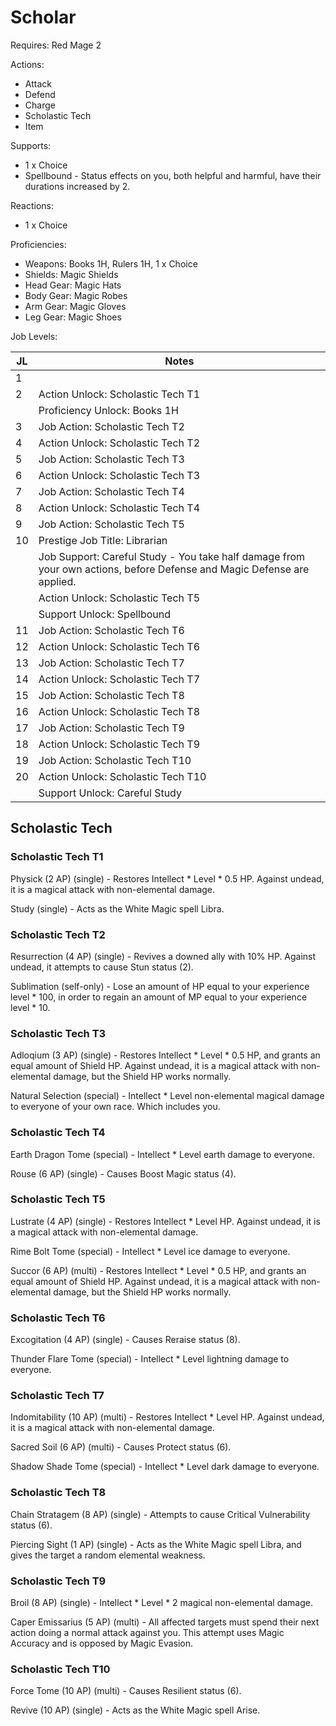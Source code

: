 # Scholar

Requires: Red Mage 2

Actions:

- Attack
- Defend
- Charge
- Scholastic Tech
- Item

Supports:

- 1 x Choice
- Spellbound - Status effects on you, both helpful and harmful, have their durations increased by 2.

Reactions:

- 1 x Choice

Proficiencies:

- Weapons: Books 1H, Rulers 1H, 1 x Choice
- Shields: Magic Shields
- Head Gear: Magic Hats
- Body Gear: Magic Robes
- Arm Gear: Magic Gloves
- Leg Gear: Magic Shoes

Job Levels:

| JL | Notes |
| --- | --- |
| 1 | 
| 2 | Action Unlock: Scholastic Tech T1
|   | Proficiency Unlock: Books 1H
| 3 | Job Action: Scholastic Tech T2
| 4 | Action Unlock: Scholastic Tech T2
| 5 | Job Action: Scholastic Tech T3
| 6 | Action Unlock: Scholastic Tech T3
| 7 | Job Action: Scholastic Tech T4
| 8 | Action Unlock: Scholastic Tech T4
| 9 | Job Action: Scholastic Tech T5
| 10 | Prestige Job Title: Librarian
|    | Job Support: Careful Study - You take half damage from your own actions, before Defense and Magic Defense are applied.
|    | Action Unlock: Scholastic Tech T5
|    | Support Unlock: Spellbound
| 11 | Job Action: Scholastic Tech T6
| 12 | Action Unlock: Scholastic Tech T6
| 13 | Job Action: Scholastic Tech T7
| 14 | Action Unlock: Scholastic Tech T7
| 15 | Job Action: Scholastic Tech T8
| 16 | Action Unlock: Scholastic Tech T8
| 17 | Job Action: Scholastic Tech T9
| 18 | Action Unlock: Scholastic Tech T9
| 19 | Job Action: Scholastic Tech T10
| 20 | Action Unlock: Scholastic Tech T10
|    | Support Unlock: Careful Study

## Scholastic Tech

### Scholastic Tech T1

Physick (2 AP) (single) - Restores Intellect * Level * 0.5 HP. Against undead, it is a magical attack with non-elemental damage.

Study (single) - Acts as the White Magic spell Libra.

### Scholastic Tech T2

Resurrection (4 AP) (single) - Revives a downed ally with 10% HP. Against undead, it attempts to cause Stun status (2).

Sublimation (self-only) - Lose an amount of HP equal to your experience level * 100, in order to regain an amount of MP equal to your experience level * 10.

### Scholastic Tech T3

Adloqium (3 AP) (single) - Restores Intellect * Level * 0.5 HP, and grants an equal amount of Shield HP. Against undead, it is a magical attack with non-elemental damage, but the Shield HP works normally.

Natural Selection (special) - Intellect * Level non-elemental magical damage to everyone of your own race. Which includes you.

### Scholastic Tech T4

Earth Dragon Tome (special) - Intellect * Level earth damage to everyone.

Rouse (6 AP) (single) - Causes Boost Magic status (4).

### Scholastic Tech T5

Lustrate (4 AP) (single) - Restores Intellect * Level HP. Against undead, it is a magical attack with non-elemental damage.

Rime Bolt Tome (special) - Intellect * Level ice damage to everyone.

Succor (6 AP) (multi) - Restores Intellect * Level * 0.5 HP, and grants an equal amount of Shield HP. Against undead, it is a magical attack with non-elemental damage, but the Shield HP works normally.

### Scholastic Tech T6

Excogitation (4 AP) (single) - Causes Reraise status (8).

Thunder Flare Tome (special) - Intellect * Level lightning damage to everyone.

### Scholastic Tech T7

Indomitability (10 AP) (multi) - Restores Intellect * Level HP. Against undead, it is a magical attack with non-elemental damage.

Sacred Soil (6 AP) (multi) - Causes Protect status (6).

Shadow Shade Tome (special) - Intellect * Level dark damage to everyone.

### Scholastic Tech T8

Chain Stratagem (8 AP) (single) - Attempts to cause Critical Vulnerability status (6).

Piercing Sight (1 AP) (single) - Acts as the White Magic spell Libra, and gives the target a random elemental weakness.

### Scholastic Tech T9

Broil (8 AP) (single) - Intellect * Level * 2 magical non-elemental damage.

Caper Emissarius (5 AP) (multi) - All affected targets must spend their next action doing a normal attack against you. This attempt uses Magic Accuracy and is opposed by Magic Evasion.

### Scholastic Tech T10

Force Tome (10 AP) (multi) - Causes Resilient status (6).

Revive (10 AP) (single) - Acts as the White Magic spell Arise.

